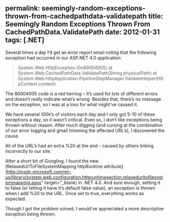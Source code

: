 permalink: seemingly-random-exceptions-thrown-from-cachedpathdata-validatepath
title: Seemingly Random Exceptions Thrown From CachedPathData.ValidatePath
date: 2012-01-31
tags: [.NET]
---
Several times a day I’d get an error report email noting that the following exception had occurred in our ASP.NET 4.0 application:

<blockquote>
System.Web.HttpException (0x80004005)  
at System.Web.CachedPathData.ValidatePath(String physicalPath)  
at System.Web.HttpApplication.PipelineStepManager.ValidateHelper(HttpContext context)
</blockquote>

The 80004005 code is a red herring – it’s used for lots of different errors and doesn’t really indicate what’s wrong. Besides that, there’s no message on the exception, so I was at a loss for what might’ve caused it.

We have several 100k’s of visitors each day and I only got 5-10 of these exceptions a day, so it wasn’t critical. Even so, I don’t like exceptions being thrown without reason. After much digging (and cursing at the combination of our error logging and gmail trimming the affected URL’s), I discovered the cause.

All of the URL’s had an extra %20 at the end – caused by others linking incorrectly to our site.

After a short bit of Googling, I found the new [RelaxedUrlToFileSystemMapping httpRuntime attribute](http://msdn.microsoft.com/en-us/library/system.web.configuration.httpruntimesection.relaxedurltofilesystemmapping.aspx" target="_blank) in .NET 4.0. And sure enough, setting it to false (or letting it have it’s default false value), an exception is thrown when I add %20 to the URL. Once set to true, everything works as expected.

Though I got the problem solved, I would’ve appreciated a more descriptive exception being thrown.
